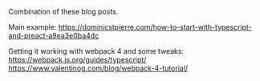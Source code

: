 Combination of these blog posts.

Main example:
https://dominicstpierre.com/how-to-start-with-typescript-and-preact-a9ea3e0ba4dc

Getting it working with webpack 4 and some tweaks:
https://webpack.js.org/guides/typescript/
https://www.valentinog.com/blog/webpack-4-tutorial/
